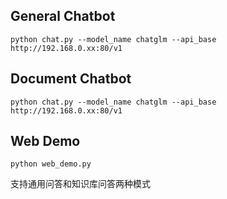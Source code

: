 ## General Chatbot

```shell
python chat.py --model_name chatglm --api_base http://192.168.0.xx:80/v1
```

## Document Chatbot

```shell
python chat.py --model_name chatglm --api_base http://192.168.0.xx:80/v1
```

## Web Demo

```shell
python web_demo.py
```

支持通用问答和知识库问答两种模式
